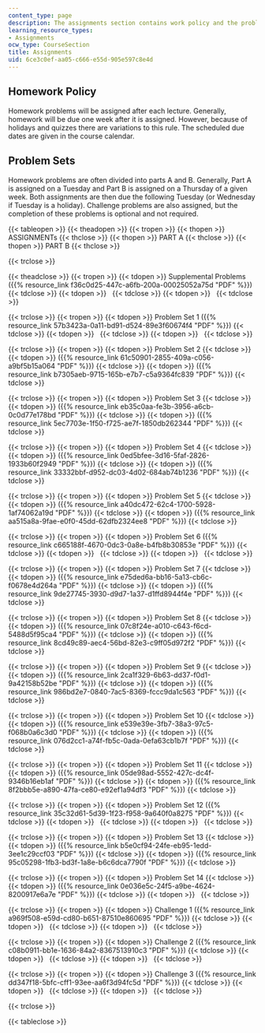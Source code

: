 ```yaml
---
content_type: page
description: The assignments section contains work policy and the problem sets.
learning_resource_types:
- Assignments
ocw_type: CourseSection
title: Assignments
uid: 6ce3c0ef-aa05-c666-e55d-905e597c8e4d
---
```


Homework Policy
---------------

Homework problems will be assigned after each lecture. Generally, homework will be due one week after it is assigned. However, because of holidays and quizzes there are variations to this rule. The scheduled due dates are given in the course calendar.

Problem Sets
------------

Homework problems are often divided into parts A and B. Generally, Part A is assigned on a Tuesday and Part B is assigned on a Thursday of a given week. Both assignments are then due the following Tuesday (or Wednesday if Tuesday is a holiday). Challenge problems are also assigned, but the completion of these problems is optional and not required.

{{< tableopen >}}
{{< theadopen >}}
{{< tropen >}}
{{< thopen >}}
ASSIGNMENTs
{{< thclose >}}
{{< thopen >}}
PART A
{{< thclose >}}
{{< thopen >}}
PART B
{{< thclose >}}

{{< trclose >}}

{{< theadclose >}}
{{< tropen >}}
{{< tdopen >}}
Supplemental Problems ({{% resource_link f36c0d25-447c-a6fb-200a-00025052a75d "PDF" %}})
{{< tdclose >}}
{{< tdopen >}}
 
{{< tdclose >}}
{{< tdopen >}}
 
{{< tdclose >}}

{{< trclose >}}
{{< tropen >}}
{{< tdopen >}}
Problem Set 1 ({{% resource_link 57b3423a-0a11-bd91-d524-89e3f60674f4 "PDF" %}})
{{< tdclose >}}
{{< tdopen >}}
 
{{< tdclose >}}
{{< tdopen >}}
 
{{< tdclose >}}

{{< trclose >}}
{{< tropen >}}
{{< tdopen >}}
Problem Set 2
{{< tdclose >}}
{{< tdopen >}}
({{% resource_link 61c50901-2855-409a-c056-a9bf5b15a064 "PDF" %}})
{{< tdclose >}}
{{< tdopen >}}
({{% resource_link b7305aeb-9715-165b-e7b7-c5a9364fc839 "PDF" %}})
{{< tdclose >}}

{{< trclose >}}
{{< tropen >}}
{{< tdopen >}}
Problem Set 3
{{< tdclose >}}
{{< tdopen >}}
({{% resource_link eb35c0aa-fe3b-3956-a6cb-0c0d77e178bd "PDF" %}})
{{< tdclose >}}
{{< tdopen >}}
({{% resource_link 5ec7703e-1f50-f725-ae7f-1850db262344 "PDF" %}})
{{< tdclose >}}

{{< trclose >}}
{{< tropen >}}
{{< tdopen >}}
Problem Set 4
{{< tdclose >}}
{{< tdopen >}}
({{% resource_link 0ed5bfee-3d16-5faf-2826-1933b60f2949 "PDF" %}})
{{< tdclose >}}
{{< tdopen >}}
({{% resource_link 33332bbf-d952-dc03-4d02-684ab74b1236 "PDF" %}})
{{< tdclose >}}

{{< trclose >}}
{{< tropen >}}
{{< tdopen >}}
Problem Set 5
{{< tdclose >}}
{{< tdopen >}}
({{% resource_link a40dc472-62c4-1700-5928-1af74062a19d "PDF" %}})
{{< tdclose >}}
{{< tdopen >}}
({{% resource_link aa515a8a-9fae-e0f0-45dd-62dfb2324ee8 "PDF" %}})
{{< tdclose >}}

{{< trclose >}}
{{< tropen >}}
{{< tdopen >}}
Problem Set 6 ({{% resource_link c665188f-4670-0dc3-0a8e-b4fb8b30853e "PDF" %}})
{{< tdclose >}}
{{< tdopen >}}
 
{{< tdclose >}}
{{< tdopen >}}
 
{{< tdclose >}}

{{< trclose >}}
{{< tropen >}}
{{< tdopen >}}
Problem Set 7
{{< tdclose >}}
{{< tdopen >}}
({{% resource_link e75ded6a-bb16-5a13-cb6c-f0678e4d264a "PDF" %}})
{{< tdclose >}}
{{< tdopen >}}
({{% resource_link 9de27745-3930-d9d7-1a37-d1ffd8944f4e "PDF" %}})
{{< tdclose >}}

{{< trclose >}}
{{< tropen >}}
{{< tdopen >}}
Problem Set 8
{{< tdclose >}}
{{< tdopen >}}
({{% resource_link 07c8f24e-a010-c643-f6cd-5488d5f95ca4 "PDF" %}})
{{< tdclose >}}
{{< tdopen >}}
({{% resource_link 8cd49c89-aec4-56bd-82e3-c9ff05d972f2 "PDF" %}})
{{< tdclose >}}

{{< trclose >}}
{{< tropen >}}
{{< tdopen >}}
Problem Set 9
{{< tdclose >}}
{{< tdopen >}}
({{% resource_link 2ca1f329-6b63-dd37-f0d1-9a42158b52be "PDF" %}})
{{< tdclose >}}
{{< tdopen >}}
({{% resource_link 986bd2e7-0840-7ac5-8369-fccc9da1c563 "PDF" %}})
{{< tdclose >}}

{{< trclose >}}
{{< tropen >}}
{{< tdopen >}}
Problem Set 10
{{< tdclose >}}
{{< tdopen >}}
({{% resource_link e539e39e-3fb7-38a3-97c5-f068b0a6c3d0 "PDF" %}})
{{< tdclose >}}
{{< tdopen >}}
({{% resource_link 076d2cc1-a74f-fb5c-0ada-0efa63cb1b7f "PDF" %}})
{{< tdclose >}}

{{< trclose >}}
{{< tropen >}}
{{< tdopen >}}
Problem Set 11
{{< tdclose >}}
{{< tdopen >}}
({{% resource_link 05de98ad-5552-427c-dc4f-9346b16eb1af "PDF" %}})
{{< tdclose >}}
{{< tdopen >}}
({{% resource_link 8f2bbb5e-a890-47fa-ce80-e92ef1a94df3 "PDF" %}})
{{< tdclose >}}

{{< trclose >}}
{{< tropen >}}
{{< tdopen >}}
Problem Set 12 ({{% resource_link 35c32d61-5d39-1f23-f958-9a640f0a8275 "PDF" %}})
{{< tdclose >}}
{{< tdopen >}}
 
{{< tdclose >}}
{{< tdopen >}}
 
{{< tdclose >}}

{{< trclose >}}
{{< tropen >}}
{{< tdopen >}}
Problem Set 13
{{< tdclose >}}
{{< tdopen >}}
({{% resource_link b5e0cf94-24fe-eb95-1edd-3ee1c29ccf03 "PDF" %}})
{{< tdclose >}}
{{< tdopen >}}
({{% resource_link 95c05298-1fb3-bd3f-1a8e-b6c6dca7790f "PDF" %}})
{{< tdclose >}}

{{< trclose >}}
{{< tropen >}}
{{< tdopen >}}
Problem Set 14
{{< tdclose >}}
{{< tdopen >}}
({{% resource_link 0e036e5c-24f5-a9be-4624-8200917e6a7e "PDF" %}})
{{< tdclose >}}
{{< tdopen >}}
 
{{< tdclose >}}

{{< trclose >}}
{{< tropen >}}
{{< tdopen >}}
Challenge 1 ({{% resource_link a969f508-e59d-cd80-b651-87510e860695 "PDF" %}})
{{< tdclose >}}
{{< tdopen >}}
 
{{< tdclose >}}
{{< tdopen >}}
 
{{< tdclose >}}

{{< trclose >}}
{{< tropen >}}
{{< tdopen >}}
Challenge 2 ({{% resource_link c08b0911-bb1e-1636-84a2-8367513910c3 "PDF" %}})
{{< tdclose >}}
{{< tdopen >}}
 
{{< tdclose >}}
{{< tdopen >}}
 
{{< tdclose >}}

{{< trclose >}}
{{< tropen >}}
{{< tdopen >}}
Challenge 3 ({{% resource_link dd347f18-5bfc-cff1-93ee-aa6f3d94fc5d "PDF" %}})
{{< tdclose >}}
{{< tdopen >}}
 
{{< tdclose >}}
{{< tdopen >}}
 
{{< tdclose >}}

{{< trclose >}}

{{< tableclose >}}